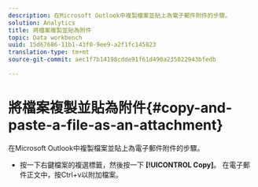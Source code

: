 ```yaml
---
description: 在Microsoft Outlook中複製檔案並貼上為電子郵件附件的步驟。
solution: Analytics
title: 將檔案複製並貼為附件
topic: Data workbench
uuid: 15d67686-11b1-43f0-9ee9-a2f1fc145823
translation-type: tm+mt
source-git-commit: aec1f7b14198cdde91f61d490a235022943bfedb

---
```



# 將檔案複製並貼為附件{#copy-and-paste-a-file-as-an-attachment}

在Microsoft Outlook中複製檔案並貼上為電子郵件附件的步驟。

* 按一下右鍵檔案的複選標籤，然後按一下 **[!UICONTROL Copy]**。 在電子郵件正文中，按Ctrl+v以附加檔案。

